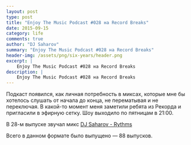```yaml
---
layout: post
type: post
title: "Enjoy The Music Podcast #028 на Record Breaks"
date: 2015-09-15
category: life
comments: true
author: "DJ Saharov"
summary: "Enjoy The Music Podcast #028 на Record Breaks"
header-img: /assets/png/six-years/header.png
excerpt: |
    Enjoy The Music Podcast #028 на Record Breaks
description: |
    Enjoy The Music Podcast #028 на Record Breaks
---
```


<p>
<span class="firstcharacter">П</span>одкаст появился, как личная потребность в миксах, которые мне бы хотелось слушать от начала до конца, не перематывая и не переключая. В какой-то момент меня заметили ребята из Рекорда и пригласили в эфирную сетку. Шоу выходило по пятницам в 21:00.
</p>

<p>В 28-м выпуске звучал микс <a href="https://bukatchuk.com/life/2015/08/30/dj-saharov-rythms/">DJ Saharov - Rythms</a></p>

<p>Всего в данном формате было выпущено &mdash; 88 выпусков.</p>